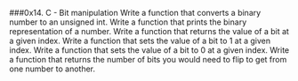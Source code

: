 ###0x14. C - Bit manipulation
Write a function that converts a binary number to an unsigned int.
Write a function that prints the binary representation of a number.
Write a function that returns the value of a bit at a given index.
Write a function that sets the value of a bit to 1 at a given index.
Write a function that sets the value of a bit to 0 at a given index.
Write a function that returns the number of bits you would need to flip to get from one number to another.
